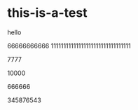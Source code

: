 # this-is-a-test


hello


66666666666
11111111111111111111111111111111


7777


10000


666666

345876543 
